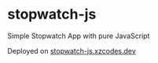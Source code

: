 # stopwatch-js

Simple Stopwatch App with pure JavaScript

Deployed on [stopwatch-js.xzcodes.dev](https://stopwatch-js.xzcodes.dev)
